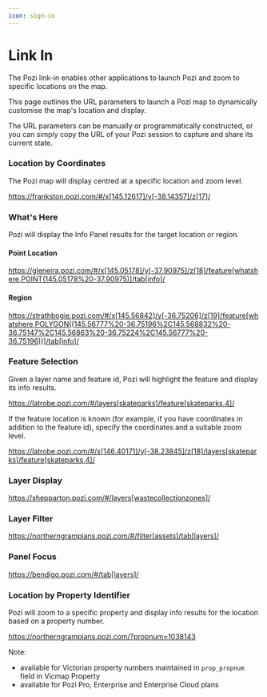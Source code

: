 ```yaml
---
icon: sign-in
---
```


# Link In

The Pozi link-in enables other applications to launch Pozi and zoom to specific locations on the map.

This page outlines the URL parameters to launch a Pozi map to dynamically customise the map's location and display.

The URL parameters can be manually or programmatically constructed, or you can simply copy the URL of your Pozi session to capture and share its current state.

### Location by Coordinates

The Pozi map will display centred at a specific location and zoom level.

https://frankston.pozi.com/#/x[145.12617]/y[-38.14357]/z[17]/

### What's Here

Pozi will display the Info Panel results for the target location or region.

#### Point Location

https://gleneira.pozi.com/#/x[145.05178]/y[-37.90975]/z[18]/feature[whatshere,POINT(145.05178%20-37.90975)]/tab[info]/

#### Region

https://strathbogie.pozi.com/#/x[145.56842]/y[-36.75206]/z[19]/feature[whatshere,POLYGON((145.56777%20-36.75196%2C145.568832%20-36.75147%2C145.56863%20-36.75224%2C145.56777%20-36.75196))]/tab[info]/

### Feature Selection

Given a layer name and feature id, Pozi will highlight the feature and display its info results.

https://latrobe.pozi.com/#/layers[skateparks]/feature[skateparks,4]/

If the feature location is known (for example, if you have coordinates in addition to the feature id), specify the coordinates and a suitable zoom level.

https://latrobe.pozi.com/#/x[146.40171]/y[-38.23845]/z[18]/layers[skateparks]/feature[skateparks,4]/

### Layer Display

https://shepparton.pozi.com/#/layers[wastecollectionzones]/

### Layer Filter

https://northerngrampians.pozi.com/#/filter[assets]/tab[layers]/

### Panel Focus

https://bendigo.pozi.com/#/tab[layers]/

### Location by Property Identifier

Pozi will zoom to a specific property and display info results for the location based on a property number.

https://northerngrampians.pozi.com/?propnum=1038143

Note:

* available for Victorian property numbers maintained in `prop_propnum` field in Vicmap Property
* available for Pozi Pro, Enterprise and Enterprise Cloud plans
